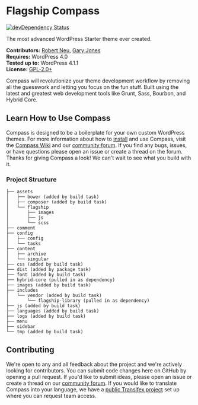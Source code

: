 # Flagship Compass

[![devDependency Status](https://david-dm.org/FlagshipWP/compass/dev-status.svg)](https://david-dm.org/FlagshipWP/compass#info=devDependencies)

The most advanced WordPress Starter theme ever created.

__Contributors:__ [Robert Neu](https://github.com/robneu), [Gary Jones](https://github.com/GaryJones)  
__Requires:__ WordPress 4.0  
__Tested up to:__ WordPress 4.1.1  
__License:__ [GPL-2.0+](http://www.gnu.org/licenses/gpl-2.0.html)  

Compass will revolutionize your theme development workflow by removing all the guesswork and letting you focus on the fun stuff. Built using the latest and greatest web development tools like Grunt, Sass, Bourbon, and Hybrid Core.

## Learn How to Use Compass

Compass is designed to be a boilerplate for your own custom WordPress themes. For more information about how to [install](https://github.com/FlagshipWP/compass/wiki/Installing-Compass) and use Compass, visit the [Compass Wiki](https://github.com/FlagshipWP/compass/wiki) and our [community forum](http://community.flagshipwp.com/category/compass). If you find any bugs, issues, or have questions please open an issue or create a thread on the forum. Thanks for giving Compass a look! We can't wait to see what you build with it.

### Project Structure

    ├── assets
    │   ├── bower (added by build task)
    │   ├── composer (added by build task)
    │   └── flagship
    │       ├── images
    │       ├── js
    │       └── scss
    ├── comment
    ├── config
    │   ├── config
    │   └── tasks
    ├── content
    │   ├── archive
    │   └── singular
    ├── css (added by build task)
    ├── dist (added by package task)
    ├── font (added by build task)
    ├── hybrid-core (pulled in as dependency)
    ├── images (added by build task)
    ├── includes
    │   └── vendor (added by build task)
    │       └── flagship-library (pulled in as dependency)
    ├── js (added by build task)
    ├── languages (added by build task)
    ├── logs (added by build task)
    ├── menu
    ├── sidebar
    └── tmp (added by build task)

## Contributing

We're open to any and all feedback about the project and we're actively looking for contributors. You can submit code changes here on GitHub by opening a pull request. If you'd like to submit ideas, please open an issue or create a thread on our [community forum](http://community.flagshipwp.com/category/compass). If you would like to translate Compass into your language, we have a [public Transifex project](https://www.transifex.com/projects/p/flagship-compass/) set up where you can request team access.
